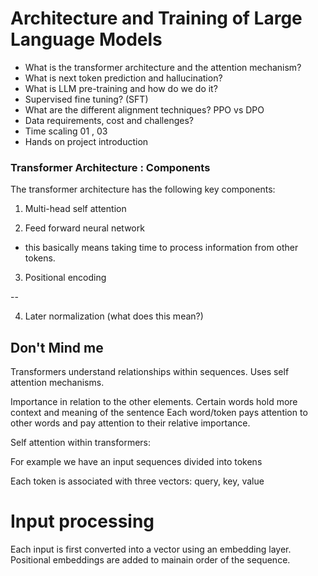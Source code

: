 # Architecture and Training of Large Language Models

- What is the transformer architecture and the attention mechanism?
- What is next token prediction and hallucination?
- What is LLM pre-training and how do we do it?
- Supervised fine tuning? (SFT)
- What are the different alignment techniques? PPO vs DPO
- Data requirements, cost and challenges?
- Time scaling 01 , 03
- Hands on project introduction


### Transformer Architecture : Components

The transformer architecture has the following key components:

1. Multi-head self attention



2. Feed forward neural network

- this basically means taking time to process information from other tokens.

3. Positional encoding

--



4. Later normalization (what does this mean?)



## Don't Mind me

Transformers understand relationships within sequences. Uses self attention mechanisms.

Importance in relation to the other elements. Certain words hold more context and meaning of the sentence
Each word/token pays attention to other words and pay attention to their relative importance.


Self attention within transformers:
 
 For example we have an input sequences divided into tokens

 Each token is associated with three vectors: query, key, value



 # Input processing

 Each input is first converted into a vector using an embedding layer.
 Positional embeddings are added to mainain order of the sequence. 